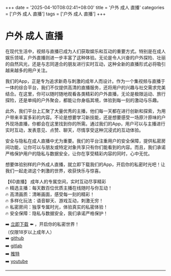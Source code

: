 +++
date = '2025-04-10T08:02:41+08:00'
title = '户外 成人 直播'
categories = ['户外 成人 直播']
tags = ['户外 成人 直播']
+++

# 户外 成人 直播

在现代生活中，视频与直播已成为人们获取娱乐和互动的重要方式。特别是在成人娱乐领域，户外直播则进一步丰富了这种体验。无论是令人兴奋的户外探险、壮丽的自然风光，还是与志同道合的朋友进行实时互动，这种全新的直播形式必将吸引越来越多的用户关注。

我们的App，正是专为追求新奇与刺激的成年人而设计。作为一个集视频与直播于一体的综合平台，我们不仅提供高清的直播服务，还将用户的兴趣与社交需求完美结合。在这里，你可以随时随地观看各类精彩的户外直播，无论是极限运动、旅行探险，还是单纯的户外聚会，都能让你身临其境，体验到每一刻的激动与乐趣。

此外，我们平台上汇聚了大量优秀的主播，他们每一天都在进行创新和探索，为用户带来丰富多彩的内容。不论是想要学习新技能，还是想要感受一场原汁原味的户外现场直播，你都会在这里找到你的所需。通过我们的App，用户可以与主播进行实时互动，发表意见、点赞、聊天，尽情享受这种沉浸式的互动体验。

安全与隐私在成人直播中尤为重要。我们的平台注重用户的安全保障，提供私密房间功能，让你可以与朋友或特定对象共享只有你们能看到的内容。而且，我们承诺严格保护用户的隐私与数据安全，让你在享受精彩内容的同时，心中无忧。

想要体验别样的户外成人直播，就立即下载我们的App，开启你的私密时光吧！让我们一起走进这个刺激的世界，收获快乐与惊喜。

【6D直播】
成年人的专属空间，实时互动尽享精彩  
🔥 精选主播：每天数百位优质主播在线随时与你互动！  
🔥 高清画质：清晰画面，感受每一刻的精彩！  
🔥 多样化玩法：语音聊天、游戏互动，刺激无穷！  
🔥 私密房间：独享专属时光，体验真实的私密体验！  
🔥 安全保障：隐私与数据安全，我们承诺严格保护！

➡️ [立即下载](https://down123.s3.ap-east-1.amazonaws.com/down/down.html?channelCode=blog) ⬅️ ，开启你的私密世界！  
（仅限18岁以上成年人）  
➡️ [github](https://aldult-live.github.io/)  
➡️ [gitlab](https://seo-09598d.gitlab.io/)  
➡️ [推特](https://x.com/wegame33)  
➡️ [youtube](https://www.youtube.com/@6Dlive)

---
